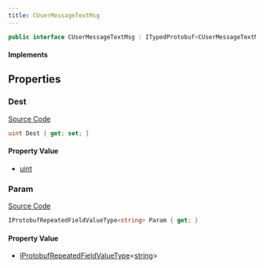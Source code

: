 ```yaml
---
title: CUserMessageTextMsg
---
```


```csharp
public interface CUserMessageTextMsg : ITypedProtobuf<CUserMessageTextMsg>, INativeHandle, INetMessage<CUserMessageTextMsg>, IDisposable
```

#### Implements

## Properties

### Dest

[Source Code](https://github.com/swiftly-solution/swiftlys2/blob/beta/managed/src/SwiftlyS2.Generated/Protobufs/Interfaces/CUserMessageTextMsg.cs#L18)

```csharp
uint Dest { get; set; }
```

#### Property Value

- [uint](https://learn.microsoft.com/dotnet/api/system.uint32)

### Param

[Source Code](https://github.com/swiftly-solution/swiftlys2/blob/beta/managed/src/SwiftlyS2.Generated/Protobufs/Interfaces/CUserMessageTextMsg.cs#L21)

```csharp
IProtobufRepeatedFieldValueType<string> Param { get; }
```

#### Property Value

- [IProtobufRepeatedFieldValueType](/docs/api/shared/netmessages/iprotobufrepeatedfieldvaluetype-1)<[string](https://learn.microsoft.com/dotnet/api/system.string)>

